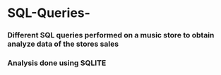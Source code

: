 # SQL-Queries-
### Different SQL queries performed on a music store to obtain analyze data of the stores sales  
### Analysis done using SQLITE  
